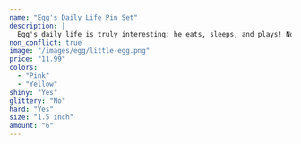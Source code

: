```yaml
---
name: "Egg's Daily Life Pin Set"
description: |
  Egg's daily life is truly interesting: he eats, sleeps, and plays! Now you can pin Egg to anything and bring him around during your daily life.
non_conflict: true
image: "/images/egg/little-egg.png"
price: "11.99"
colors:
  - "Pink"
  - "Yellow"
shiny: "Yes"
glittery: "No"
hard: "Yes"
size: "1.5 inch"
amount: "6"
---
```

